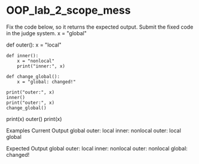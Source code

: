 # OOP_lab_2_scope_mess
Fix the code below, so it returns the expected output. Submit the fixed code in the judge system.
x = "global"

def outer():
    x = "local"

    def inner():
        x = "nonlocal"
        print("inner:", x)

    def change_global():
        x = "global: changed!"

    print("outer:", x)
    inner()
    print("outer:", x)
    change_global()

print(x)
outer()
print(x)


Examples
Current Output
global
outer: local
inner: nonlocal
outer: local
global

Expected Output
global
outer: local
inner: nonlocal
outer: nonlocal
global: changed!


